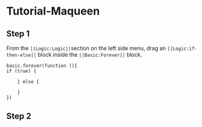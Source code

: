 # Tutorial-Maqueen

## Step 1
From the ``||Logic:Logic||``section on the left side menu, drag an ``||Logic:if-then-else||`` block inside the ``||Basic:Forever||`` block.
```blocks
basic.forever(function (){
if (true) {
    	
    } else {
    	
    }
})
```

## Step 2

```blocks

```